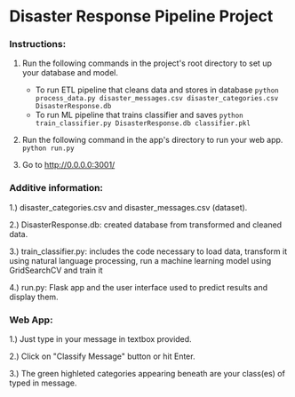 # Disaster Response Pipeline Project

### Instructions:
1. Run the following commands in the project's root directory to set up your database and model.

    - To run ETL pipeline that cleans data and stores in database
        `python process_data.py disaster_messages.csv disaster_categories.csv DisasterResponse.db`
    - To run ML pipeline that trains classifier and saves
        `python train_classifier.py DisasterResponse.db classifier.pkl`

2. Run the following command in the app's directory to run your web app.
    `python run.py`

3. Go to http://0.0.0.0:3001/

### Additive information:
1.) disaster_categories.csv and disaster_messages.csv (dataset).

2.) DisasterResponse.db: created database from transformed and cleaned data.

3.) train_classifier.py: includes the code necessary to load data, transform it using natural language processing, run a machine learning model using GridSearchCV and train it

4.) run.py: Flask app and the user interface used to predict results and display them.

### Web App:
1.) Just type in your message in textbox provided.

2.) Click on "Classify Message" button or hit Enter.

3.) The green highleted categories appearing beneath are your class(es) of typed in message.
